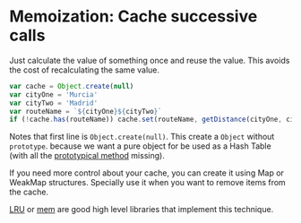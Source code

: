 # Memoization: Cache successive calls

Just calculate the value of something once and reuse the value. This avoids the cost of recalculating the same value.

```js
var cache = Object.create(null)
var cityOne = 'Murcia'
var cityTwo = 'Madrid'
var routeName = `${cityOne}${cityTwo}`
if (!cache.has(routeName)) cache.set(routeName, getDistance(cityOne, cityTwo))
```

Notes that first line is `Object.create(null)`. This create a `Object` without `prototype`. because we want a pure object for be used as a Hash Table (with all the [prototypical method](https://developer.mozilla.org/es/docs/Web/JavaScript/Referencia/Objetos_globales/Object/prototype) missing).

If you need more control about your cache, you can create it using Map or WeakMap structures. Specially use it when you want to remove items from the cache.

[LRU](https://www.npmjs.com/package/lru) or [mem](https://www.npmjs.com/package/mem) are good high level libraries that implement this technique.
